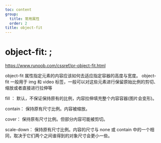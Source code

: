 ```yaml
---
toc: content
group:
  title: 常用属性
  order: 2
title: object-fit
---
```


# object-fit: ;

https://www.runoob.com/cssref/pr-object-fit.html

object-fit 属性指定元素的内容应该如何去适应指定容器的高度与宽度。
object-fit 一般用于 img 和 video 标签，一般可以对这些元素进行保留原始比例的剪切、缩放或者直接进行拉伸等

fill ： 默认，不保证保持原有的比例，内容拉伸填充整个内容容器(图片会变形)。

contain： 保持原有尺寸比例。内容被缩放。

cover： 保持原有尺寸比例。但部分内容可能被剪切。

scale-down： 保持原有尺寸比例。内容的尺寸与 none 或 contain 中的一个相同，取决于它们两个之间谁得到的对象尺寸会更小一些。
